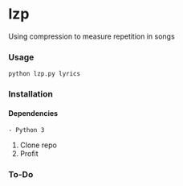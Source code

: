 # lzp
Using compression to measure repetition in songs

### Usage
`python lzp.py lyrics`

### Installation

#### Dependencies
	- Python 3

1. Clone repo
2. Profit

### To-Do
